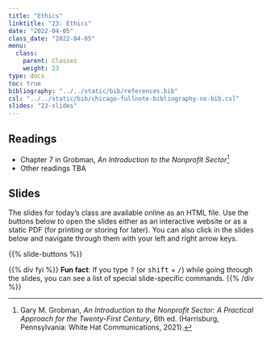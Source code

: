 ```yaml
---
title: "Ethics"
linktitle: "23: Ethics"
date: "2022-04-05"
class_date: "2022-04-05"
menu:
  class:
    parent: Classes
    weight: 23
type: docs
toc: true
bibliography: "../../static/bib/references.bib"
csl: "../../static/bib/chicago-fullnote-bibliography-no-bib.csl"
slides: "23-slides"
---
```


## Readings

-   <i class="fas fa-book"></i> Chapter 7 in Grobman, *An Introduction to the Nonprofit Sector*[^1]
-   Other readings TBA

## Slides

The slides for today’s class are available online as an HTML file. Use the buttons below to open the slides either as an interactive website or as a static PDF (for printing or storing for later). You can also click in the slides below and navigate through them with your left and right arrow keys.

{{% slide-buttons %}}

{{% div fyi %}}
**Fun fact**: If you type <kbd>?</kbd> (or <kbd>shift</kbd> + <kbd>/</kbd>) while going through the slides, you can see a list of special slide-specific commands.
{{% /div %}}

[^1]: Gary M. Grobman, *An Introduction to the Nonprofit Sector: A Practical Approach for the Twenty-First Century*, 6th ed. (Harrisburg, Pennsylvania: White Hat Communications, 2021).
